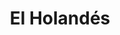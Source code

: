 ---
title: "El Holandés"
url: /ciudad-autonoma-de-buenos-aires/el-holandes-avenida-alvarez-thomas/
shop: floristería
---